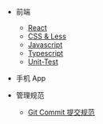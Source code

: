 - 前端

  - [React](./docs/React.md)
  - [CSS & Less](./docs/CSS.md)
  - [Javascript](./docs/Javascript.md)
  - [Typescript](./docs/Typescript.md)
  - [Unit-Test](./docs/Unit-Test.md)

- 手机 App

- 管理规范
  - [Git Commit 提交规范](./docs/GitCommit.md)
